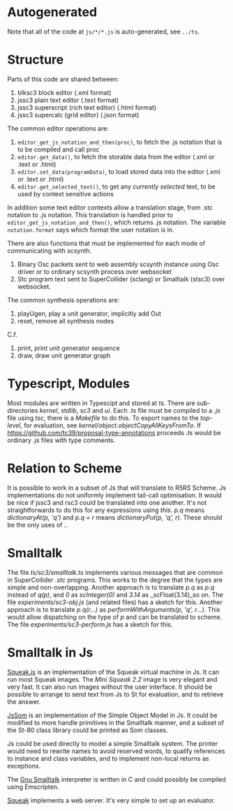 # Autogenerated

Note that all of the code at `js/*/*.js` is auto-generated, see `../ts`.

# Structure

Parts of this code are shared between:

1. blksc3 block editor (.xml format)
2. jssc3 plain text editor (.text format)
3. jssc3 superscript (rich text editor) (.html format)
4. jssc3 supercalc (grid editor) (.json format)

The common editor operations are:

1. `editor_get_js_notation_and_then(proc)`, to fetch the .js notation that is to be compiled and call proc
2. `editor.get_data()`, to fetch the storable data from the editor (.xml or .text or .html)
3. `editor.set_data(programData)`, to load stored data into the editor (.xml or .text or .html)
4. `editor.get_selected_text()`, to get any _currently selected_ text, to be used by context sensitive actions

In addition some text editor contexts allow a translation stage, from .stc notation to .js notation.
This translation is handled prior to `editor_get_js_notation_and_then()`, which returns .js notation.
The variable `notation.format` says which format the user notation is in.

There are also functions that must be implemented for each mode of communicating with scsynth.

1. Binary Osc packets sent to web assembly scsynth instance using Osc driver or to ordinary scsynth process over websocket
2. Stc program text sent to SuperCollider (sclang) or Smalltalk (stsc3) over websocket.

The common synthesis operations are:

1. playUgen, play a unit generator, implicitly add Out
2. reset, remove all synthesis nodes

C.f.

1. print, print unit generator sequence
2. draw, draw unit generator graph

# Typescript, Modules

Most modules are written in Typescipt and stored at _ts_.
There are sub-directories _kernel_, _stdlib_, _sc3_ and _ui_.
Each _.ts_ file must be compiled to a _.js_ file using _tsc_, there is a _Makefile_ to do this.
To export names to the _top-level_, for evaluation, see _kernel/object.objectCopyAllKeysFromTo_.
If <https://github.com/tc39/proposal-type-annotations> proceeds _.ts_ would be ordinary .js files with type comments.

# Relation to Scheme

It is possible to work in a subset of Js that will translate to R5RS Scheme.
Js implementations do not uniformly implement tail-call optimisation.
It would be nice if jssc3 and rsc3 could be translated into one another.
It's not straightforwards to do this for any expressions using _this_.
_p.q_ means _dictionaryAt(p, 'q')_ and _p.q = r_ means _dictionaryPut(p, 'q', r)_.
These should be the only uses of _._.

# Smalltalk

The file _ts/sc3/smalltalk.ts_ implements various messages that are common in SuperCollider _.stc_ programs.
This works to the degree that the types are simple and non-overlapping.
Another approach is to translate _p.q_ as _p.q_ instead of _q(p)_, and _0_ as _scInteger(0)_ and _3.14_ as _scFloat(3.14)_so on.
The file _experiments/sc3-obj.js_ (and related files) has a sketch for this.
Another approach is to translate _p.q(r...)_ as _performWithArguments(p, 'q', r...)_.
This would allow dispatching on the type of _p_ and can be translated to scheme.
The file _experiments/sc3-perform.js_ has a sketch for this.

# Smalltalk in Js

[Squeak.js](https://squeak.js.org/) is an implementation of the Squeak virtual machine in Js.
It can run most Squeak images.
The _Mini Squeak 2.2_ image is very elegant and very fast.
It can also run images without the user interface.
It should be possible to arrange to send text from Js to St for evaluation, and to retrieve the answer.

[JsSom](https://github.com/SOM-st/JsSOM) is an implementation of the Simple Object Model in Js.
It could be modified to more handle primitives in the Smalltalk manner,
and a subset of the St-80 class library could be printed as Som classes.

Js could be used directly to model a simple Smalltalk system.
The printer would need to rewrite names to avoid reserved words,
to qualify references to instance and class variables, and
to implement non-local returns as exceptions.

The [Gnu Smalltalk](https://www.gnu.org/software/smalltalk/) interpreter is written in C and could possibly be compiled using Emscripten.

[Squeak](https://squeak.org/) implements a web server.
It's very simple to set up an evaluator.
